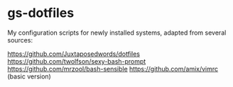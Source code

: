 # gs-dotfiles
My configuration scripts for newly installed systems, adapted from several sources:

https://github.com/Juxtaposedwords/dotfiles
https://github.com/twolfson/sexy-bash-prompt
https://github.com/mrzool/bash-sensible
https://github.com/amix/vimrc (basic version)
